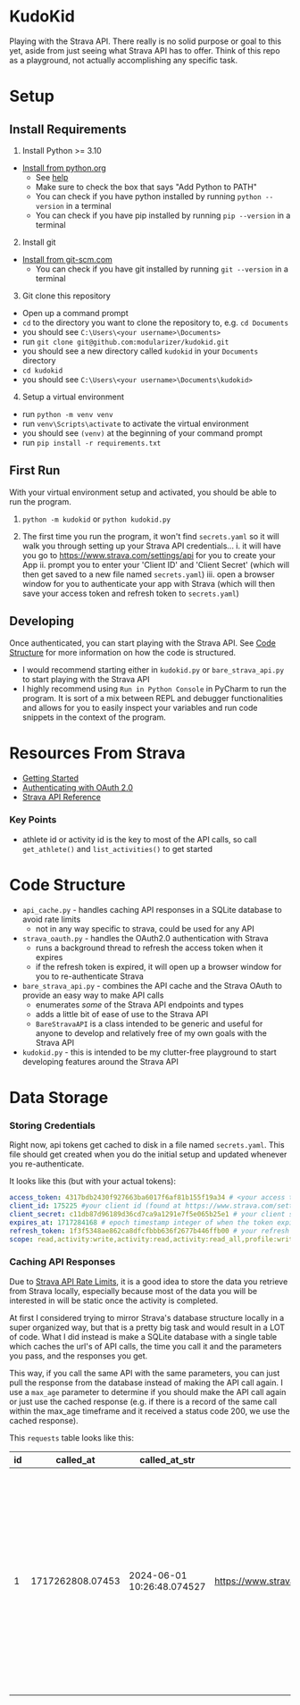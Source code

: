 # KudoKid
Playing with the Strava API. There really is no solid purpose or goal to this yet, aside from just seeing what Strava API has to offer.
Think of this repo as a playground, not actually accomplishing any specific task.

# Setup
## Install Requirements
1. Install Python >= 3.10
  * [Install from python.org](https://www.python.org/downloads/)
    * See [help](https://www.digitalocean.com/community/tutorials/install-python-windows-10)
    * Make sure to check the box that says "Add Python to PATH"
    * You can check if you have python installed by running `python --version` in a terminal
    * You can check if you have pip installed by running `pip --version` in a terminal
2. Install git
  * [Install from git-scm.com](https://git-scm.com/downloads)
    * You can check if you have git installed by running `git --version` in a terminal
3. Git clone this repository
  * Open up a command prompt
  * `cd` to the directory you want to clone the repository to, e.g. `cd Documents`
  * you should see `C:\Users\<your username>\Documents>`
  * run `git clone git@github.com:modularizer/kudokid.git`
  * you should see a new directory called `kudokid` in your `Documents` directory
  * `cd kudokid`
  * you should see `C:\Users\<your username>\Documents\kudokid>`
4. Setup a virtual environment
  * run `python -m venv venv`
  * run `venv\Scripts\activate` to activate the virtual environment
  * you should see `(venv)` at the beginning of your command prompt
  * run `pip install -r requirements.txt`

## First Run
With your virtual environment setup and activated, you should be able to run the program.
1. `python -m kudokid` or `python kudokid.py`

2. The first time you run the program, it won't find `secrets.yaml` so it will walk you through setting up your Strava API credentials...
   i. it will have you go to https://www.strava.com/settings/api for you to create your App 
   ii. prompt you to enter your 'Client ID' and 'Client Secret' (which will then get saved to a new file named `secrets.yaml`)
   iii. open a browser window for you to authenticate your app with Strava (which will then save your access token and refresh token to `secrets.yaml`)

## Developing
Once authenticated, you can start playing with the Strava API. See [Code Structure](#code-structure) for more information on how the code is structured.
* I would recommend starting either in `kudokid.py` or `bare_strava_api.py` to start playing with the Strava API
* I highly recommend using `Run in Python Console` in PyCharm to run the program. It is sort of a mix between REPL and debugger functionalities and allows for you to easily inspect your variables and run code snippets in the context of the program.

# Resources From Strava
* [Getting Started](https://developers.strava.com/docs/getting-started/)
* [Authenticating with OAuth 2.0](https://developers.strava.com/docs/authentication/)
* [Strava API Reference](https://developers.strava.com/docs/reference/)

### Key Points
* athlete id or activity id is the key to most of the API calls, so call `get_athlete()` and `list_activities()` to get started

# Code Structure
* `api_cache.py` - handles caching API responses in a SQLite database to avoid rate limits
  * not in any way specific to strava, could be used for any API
* `strava_oauth.py` - handles the OAuth2.0 authentication with Strava
  * runs a background thread to refresh the access token when it expires
  * if the refresh token is expired, it will open up a browser window for you to re-authenticate Strava
* `bare_strava_api.py` - combines the API cache and the Strava OAuth to provide an easy way to make API calls
  * enumerates _some_ of the Strava API endpoints and types
  * adds a little bit of ease of use to the Strava API
  * `BareStravaAPI` is a class intended to be generic and useful for anyone to develop and relatively free of my own goals with the Strava API
* `kudokid.py` - this is intended to be my clutter-free playground to start developing features around the Strava API

# Data Storage
### Storing Credentials
Right now, api tokens get cached to disk in a file named `secrets.yaml`. This file should get created when you do the initial setup and updated whenever you re-authenticate.

It looks like this (but with your actual tokens):
```yaml
access_token: 4317bdb2430f927663ba6017f6af81b155f19a34 # <your access token (returned by POST to https://www.strava.com/oauth/token)
client_id: 175225 #your client id (found at https://www.strava.com/settings/api)
client_secret: c11db87d96189d36cd7ca9a1291e7f5e065b25e1 # your client secret (found at https://www.strava.com/settings/api)
expires_at: 1717284168 # epoch timestamp integer of when the token expires  (returned by POST to https://www.strava.com/oauth/token)
refresh_token: 1f3f5348ae862ca8dfcfbbb636f2677b446ffb00 # your refresh token (returned by POST to https://www.strava.com/oauth/token)
scope: read,activity:write,activity:read,activity:read_all,profile:write,profile:read_all,read_all # whatever scope you requested
```

### Caching API Responses
Due to [Strava API Rate Limits](https://developers.strava.com/docs/rate-limits/), it is a good idea to store the data you retrieve from Strava locally,
especially because most of the data you will be interested in will be static once the activity is completed.

At first I considered trying to mirror Strava's database structure locally in a super organized way, but that is a pretty big task and would result in a LOT of code.
What I did instead is make a SQLite database with a single table which caches the url's of API calls, the time you call it and the parameters you pass, and the responses you get.

This way, if you call the same API with the same parameters, you can just pull the response from the database instead of making the API call again.
I use a `max_age` parameter to determine if you should make the API call again or just use the cached response (e.g. if there is a record of the same call within the max_age timeframe and it received a status code 200, we use the cached response).

This `requests` table looks like this:

| id | called_at        | called_at_str               | url                                   | headers | params | method | response_code | response_json                        | response_headers                                                                                                                                                                                                                                                                                                                                                                                                                                                                                                                                                                                                                                                                                                                                                                                                                                                                                                                                                    |
|----|------------------|-----------------------------|---------------------------------------|---------|--------|--------|---------------|--------------------------------------|---------------------------------------------------------------------------------------------------------------------------------------------------------------------------------------------------------------------------------------------------------------------------------------------------------------------------------------------------------------------------------------------------------------------------------------------------------------------------------------------------------------------------------------------------------------------------------------------------------------------------------------------------------------------------------------------------------------------------------------------------------------------------------------------------------------------------------------------------------------------------------------------------------------------------------------------------------------------|
| 1  | 1717262808.07453 | 2024-06-01 10:26:48.074527  | https://www.strava.com/api/v3/athlete |         |        | GET    | 200           | {"id": 23032, "username": "modu... } | {"Content-Type": "application/json; charset=utf-8", "Transfer-Encoding": "chunked", "Connection": "keep-alive", "Date": "Sat, 01 Jun 2024 17:26:48 GMT", "X-Content-Type-Options": "nosniff", "X-Permitted-Cross-Domain-Policies": "none", "Via": "1.1 linkerd, 1.1 linkerd, 1.1 8e16c7938d4a57727005da6f93b9da6a.cloudfront.net (CloudFront)", "ETag": "W/\"f37c6b7e34e4570ca4e2\"", "Vary": "Accept, Origin", "Status": "200 OK", "X-Request-Id": "41a0e296-1f34-4d", "Cache-Control": "max-age=0, private, must-revalidate", "Referrer-Policy": "strict-origin-when-cross-origin", "X-Frame-Options": "DENY", "Content-Encoding": "gzip", "X-XSS-Protection": "1; mode=block", "X-RateLimit-Limit": "200,2000", "X-RateLimit-Usage": "1,211", "X-Download-Options": "noopen", "X-ReadRateLimit-Limit": "100,1000", "X-ReadRateLimit-Usage": "1,211", "X-Cache": "Miss from cloudfront", "X-Amz-Cf-Pop": "LAX50-P3", "X-Amz-Cf-Id": "aGamSBHtYYowW_sEm_25r9H=="}  |

